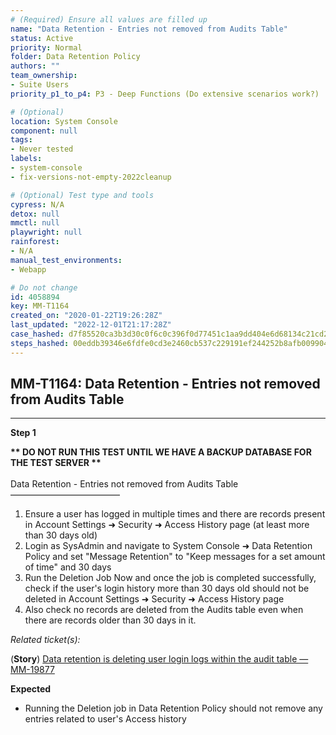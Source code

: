 ```yaml
---
# (Required) Ensure all values are filled up
name: "Data Retention - Entries not removed from Audits Table"
status: Active
priority: Normal
folder: Data Retention Policy
authors: ""
team_ownership: 
- Suite Users
priority_p1_to_p4: P3 - Deep Functions (Do extensive scenarios work?)

# (Optional)
location: System Console
component: null
tags: 
- Never tested
labels: 
- system-console
- fix-versions-not-empty-2022cleanup

# (Optional) Test type and tools
cypress: N/A
detox: null
mmctl: null
playwright: null
rainforest: 
- N/A
manual_test_environments: 
- Webapp

# Do not change
id: 4058894
key: MM-T1164
created_on: "2020-01-22T19:26:28Z"
last_updated: "2022-12-01T21:17:28Z"
case_hashed: d7f85520ca3b3d30c0f6c0c396f0d77451c1aa9dd404e6d68134c21cd2ef02f0c30fc05c0a4a29df97f34b7bb4d038be
steps_hashed: 00eddb39346e6fdfe0cd3e2460cb537c229191ef244252b8afb0099042841d70666f815af65d60ff94f3c24efcf1bb77
---
```


<!-- (Auto-generated) Based on frontmatter's "key" and "name" -->

## MM-T1164: Data Retention - Entries not removed from Audits Table

---

**Step 1**

**\*\* DO NOT RUN THIS TEST UNTIL WE HAVE A BACKUP DATABASE FOR THE TEST SERVER \*\***\
\
Data Retention - Entries not removed from Audits Table\
–––––––––––––––––––––––––

1. Ensure a user has logged in multiple times and there are records present in Account Settings ➜ Security ➜ Access History page (at least more than 30 days old)
2. Login as SysAdmin and navigate to System Console ➜ Data Retention Policy and set "Message Retention" to "Keep messages for a set amount of time" and 30 days
3. Run the Deletion Job Now and once the job is completed successfully, check if the user's login history more than 30 days old should not be deleted in Account Settings ➜ Security ➜ Access History page
4. Also check no records are deleted from the Audits table even when there are records older than 30 days in it.

_Related ticket(s):_

(**Story**) [Data retention is deleting user login logs within the audit table — MM-19877](https://mattermost.atlassian.net/browse/MM-19877)

**Expected**

- Running the Deletion job in Data Retention Policy should not remove any entries related to user's Access history
